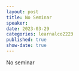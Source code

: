 ```yaml
---
layout: post
title: No Seminar
speaker:  
date: 2023-03-29
categories: learnalco2223
published: true
show-date: true
---
```

No seminar